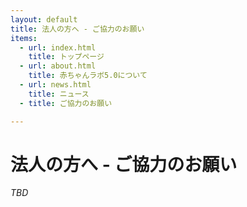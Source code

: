 ```yaml
---
layout: default
title: 法人の方へ - ご協力のお願い
items:
  - url: index.html
    title: トップページ
  - url: about.html
    title: 赤ちゃんラボ5.0について
  - url: news.html
    title: ニュース
  - title: ご協力のお願い

---
```


# 法人の方へ - ご協力のお願い

_TBD_
